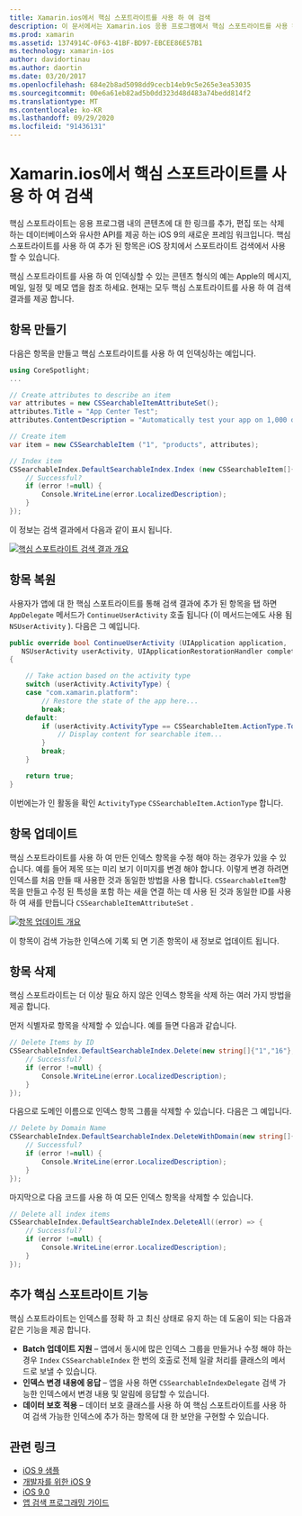 ```yaml
---
title: Xamarin.ios에서 핵심 스포트라이트를 사용 하 여 검색
description: 이 문서에서는 Xamarin.ios 응용 프로그램에서 핵심 스포트라이트를 사용 하 여 앱 내 콘텐츠에 대 한 링크를 제공 하는 방법을 설명 합니다. 검색 가능한 항목을 만들고, 복원 하 고, 업데이트 하 고, 삭제 하는 방법을 설명 합니다.
ms.prod: xamarin
ms.assetid: 1374914C-0F63-41BF-BD97-EBCEE86E57B1
ms.technology: xamarin-ios
author: davidortinau
ms.author: daortin
ms.date: 03/20/2017
ms.openlocfilehash: 684e2b8ad5098dd9cecb14eb9c5e265e3ea53035
ms.sourcegitcommit: 00e6a61eb82ad5b0dd323d48d483a74bedd814f2
ms.translationtype: MT
ms.contentlocale: ko-KR
ms.lasthandoff: 09/29/2020
ms.locfileid: "91436131"
---
```

# <a name="search-with-core-spotlight-in-xamarinios"></a>Xamarin.ios에서 핵심 스포트라이트를 사용 하 여 검색

핵심 스포트라이트는 응용 프로그램 내의 콘텐츠에 대 한 링크를 추가, 편집 또는 삭제 하는 데이터베이스와 유사한 API를 제공 하는 iOS 9의 새로운 프레임 워크입니다. 핵심 스포트라이트를 사용 하 여 추가 된 항목은 iOS 장치에서 스포트라이트 검색에서 사용할 수 있습니다.

핵심 스포트라이트를 사용 하 여 인덱싱할 수 있는 콘텐츠 형식의 예는 Apple의 메시지, 메일, 일정 및 메모 앱을 참조 하세요. 현재는 모두 핵심 스포트라이트를 사용 하 여 검색 결과를 제공 합니다.

## <a name="creating-an-item"></a>항목 만들기

다음은 항목을 만들고 핵심 스포트라이트를 사용 하 여 인덱싱하는 예입니다.

```csharp
using CoreSpotlight;
...

// Create attributes to describe an item
var attributes = new CSSearchableItemAttributeSet();
attributes.Title = "App Center Test";
attributes.ContentDescription = "Automatically test your app on 1,000 devices in the cloud.";

// Create item
var item = new CSSearchableItem ("1", "products", attributes);

// Index item
CSSearchableIndex.DefaultSearchableIndex.Index (new CSSearchableItem[]{ item }, (error) => {
    // Successful?
    if (error !=null) {
        Console.WriteLine(error.LocalizedDescription);
    }
});
```

이 정보는 검색 결과에서 다음과 같이 표시 됩니다.

[![핵심 스포트라이트 검색 결과 개요](corespotlight-images/corespotlight01.png)](corespotlight-images/corespotlight01.png#lightbox)

## <a name="restoring-an-item"></a>항목 복원

사용자가 앱에 대 한 핵심 스포트라이트를 통해 검색 결과에 추가 된 항목을 탭 하면 `AppDelegate` 메서드가 `ContinueUserActivity` 호출 됩니다 (이 메서드는에도 사용 됨 `NSUserActivity` ). 다음은 그 예입니다.

```csharp
public override bool ContinueUserActivity (UIApplication application,
   NSUserActivity userActivity, UIApplicationRestorationHandler completionHandler)
{

    // Take action based on the activity type
    switch (userActivity.ActivityType) {
    case "com.xamarin.platform":
        // Restore the state of the app here...
        break;
    default:
        if (userActivity.ActivityType == CSSearchableItem.ActionType.ToString ()) {
            // Display content for searchable item...
        }
        break;
    }

    return true;
}
```

이번에는가 인 활동을 확인 `ActivityType` `CSSearchableItem.ActionType` 합니다.

## <a name="updating-an-item"></a>항목 업데이트

핵심 스포트라이트를 사용 하 여 만든 인덱스 항목을 수정 해야 하는 경우가 있을 수 있습니다. 예를 들어 제목 또는 미리 보기 이미지를 변경 해야 합니다. 이렇게 변경 하려면 인덱스를 처음 만들 때 사용한 것과 동일한 방법을 사용 합니다.
`CSSearchableItem`항목을 만들고 수정 된 특성을 포함 하는 새을 연결 하는 데 사용 된 것과 동일한 ID를 사용 하 여 새를 만듭니다 `CSSearchableItemAttributeSet` .

[![항목 업데이트 개요](corespotlight-images/corespotlight02.png)](corespotlight-images/corespotlight02.png#lightbox)

이 항목이 검색 가능한 인덱스에 기록 되 면 기존 항목이 새 정보로 업데이트 됩니다.

## <a name="deleting-an-item"></a>항목 삭제

핵심 스포트라이트는 더 이상 필요 하지 않은 인덱스 항목을 삭제 하는 여러 가지 방법을 제공 합니다.

먼저 식별자로 항목을 삭제할 수 있습니다. 예를 들면 다음과 같습니다.

```csharp
// Delete Items by ID
CSSearchableIndex.DefaultSearchableIndex.Delete(new string[]{"1","16"},(error) => {
    // Successful?
    if (error !=null) {
        Console.WriteLine(error.LocalizedDescription);
    }
});
```

다음으로 도메인 이름으로 인덱스 항목 그룹을 삭제할 수 있습니다. 다음은 그 예입니다.

```csharp
// Delete by Domain Name
CSSearchableIndex.DefaultSearchableIndex.DeleteWithDomain(new string[]{"domain-name"},(error) => {
    // Successful?
    if (error !=null) {
        Console.WriteLine(error.LocalizedDescription);
    }
});
```

마지막으로 다음 코드를 사용 하 여 모든 인덱스 항목을 삭제할 수 있습니다.

```csharp
// Delete all index items
CSSearchableIndex.DefaultSearchableIndex.DeleteAll((error) => {
    // Successful?
    if (error !=null) {
        Console.WriteLine(error.LocalizedDescription);
    }
});
```

## <a name="additional-core-spotlight-features"></a>추가 핵심 스포트라이트 기능

핵심 스포트라이트는 인덱스를 정확 하 고 최신 상태로 유지 하는 데 도움이 되는 다음과 같은 기능을 제공 합니다.

- **Batch 업데이트 지원** – 앱에서 동시에 많은 인덱스 그룹을 만들거나 수정 해야 하는 경우 `Index` `CSSearchableIndex` 한 번의 호출로 전체 일괄 처리를 클래스의 메서드로 보낼 수 있습니다.
- **인덱스 변경 내용에 응답** – 앱을 사용 하면 `CSSearchableIndexDelegate` 검색 가능한 인덱스에서 변경 내용 및 알림에 응답할 수 있습니다.
- **데이터 보호 적용** – 데이터 보호 클래스를 사용 하 여 핵심 스포트라이트를 사용 하 여 검색 가능한 인덱스에 추가 하는 항목에 대 한 보안을 구현할 수 있습니다.

## <a name="related-links"></a>관련 링크

- [iOS 9 샘플](/samples/browse/?products=xamarin&term=Xamarin.iOS%2biOS9)
- [개발자를 위한 iOS 9](https://developer.apple.com/ios/pre-release/)
- [iOS 9.0](https://developer.apple.com/library/prerelease/ios/releasenotes/General/WhatsNewIniOS/Articles/iOS9.html)
- [앱 검색 프로그래밍 가이드](https://developer.apple.com/library/prerelease/ios/documentation/General/Conceptual/AppSearch/index.html#//apple_ref/doc/uid/TP40016308)